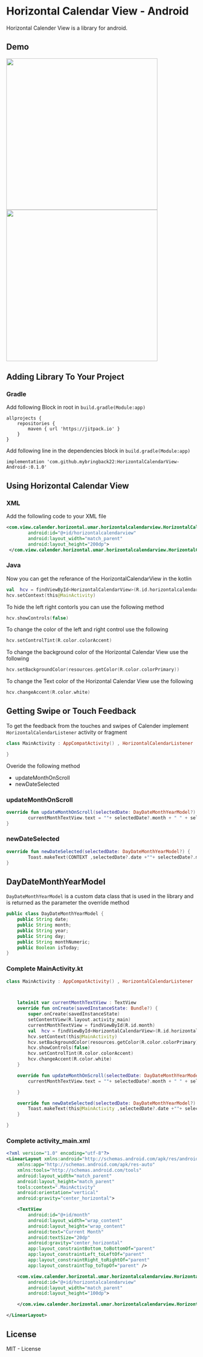 # Horizontal Calendar View - Android
Horizontal Calender View is a library for android.

## Demo 


<img src="ss/DemoGif.gif" width="400" >


<img src="ss/DemoGifTwo.gif" width="400" >
<!-- 
![](ss/DemoGif.gif)
![](ss/DemoGifTwo.gif)
 -->


## Adding Library To Your Project
### Gradle

Add following Block in root in `build.gradle(Module:app)`

``` 
allprojects {
    repositories {
        maven { url 'https://jitpack.io' }
    }
}
```

Add following line in the dependencies block in `build.gradle(Module:app)`

``` 
implementation 'com.github.mybringback22:HorizontalCalendarView-Android-:0.1.0'
```

## Using Horizontal Calendar View
### XML 

Add the followling code to your XML file

```xml
<com.view.calender.horizontal.umar.horizontalcalendarview.HorizontalCalendarView
        android:id="@+id/horizontalcalendarview"
        android:layout_width="match_parent"
        android:layout_height="200dp">
 </com.view.calender.horizontal.umar.horizontalcalendarview.HorizontalCalendarView>

```

### Java 

Now you can get the referance of the HorizontalCalendarView in the kotlin

```kotlin 
val  hcv = findViewById<HorizontalCalendarView>(R.id.horizontalcalendarview)
hcv.setContext(this@MainActivity)
```

To hide the left right contorls you can use the following method

```kotlin 
hcv.showControls(false)
```

To change the color of the left and right control use the following

```kotlin 
hcv.setControlTint(R.color.colorAccent)
```

To change the background color of the Horizontal Calendar View use the following

```kotlin 
hcv.setBackgroundColor(resources.getColor(R.color.colorPrimary))
```

To change the Text color of the Horizontal Calendar View use the following

```kotlin 
hcv.changeAccent(R.color.white)
```

## Getting Swipe or Touch Feedback
To get the feedback from the  touches and swipes of Calender implement ` HorizontalCalendarListener ` activity or fragment
```kotlin
class MainActivity : AppCompatActivity() , HorizontalCalendarListener  {

}

```


Overide the following method
- updateMonthOnScroll
- newDateSelected 

### updateMonthOnScroll
```kotlin
override fun updateMonthOnScroll(selectedDate: DayDateMonthYearModel?) {
        currentMonthTextView.text = ""+ selectedDate?.month + " " + selectedDate?.year
}

```

### newDateSelected
```kotlin
override fun newDateSelected(selectedDate: DayDateMonthYearModel?) {
        Toast.makeText(CONTEXT ,selectedDate?.date +""+ selectedDate?.month + " " + selectedDate?.year , Toast.LENGTH_LONG).show()
}

```

## DayDateMonthYearModel

`DayDateMonthYearModel` is a custom data class that is used in the library and is returned as the parameter the override method 
```java
public class DayDateMonthYearModel {
    public String date;
    public String month;
    public String year;
    public String day;
    public String monthNumeric;
    public Boolean isToday;
}
```

### Complete MainActivity.kt 

```kotlin
class MainActivity : AppCompatActivity() , HorizontalCalendarListener  {



    lateinit var currentMonthTextView : TextView
    override fun onCreate(savedInstanceState: Bundle?) {
        super.onCreate(savedInstanceState)
        setContentView(R.layout.activity_main)
        currentMonthTextView = findViewById(R.id.month)
        val  hcv = findViewById<HorizontalCalendarView>(R.id.horizontalcalendarview)
        hcv.setContext(this@MainActivity)
        hcv.setBackgroundColor(resources.getColor(R.color.colorPrimary))
        hcv.showControls(false)
        hcv.setControlTint(R.color.colorAccent)
        hcv.changeAccent(R.color.white)
    }

    override fun updateMonthOnScroll(selectedDate: DayDateMonthYearModel?) {
        currentMonthTextView.text = ""+ selectedDate?.month + " " + selectedDate?.year

    }

    override fun newDateSelected(selectedDate: DayDateMonthYearModel?) {
        Toast.makeText(this@MainActivity ,selectedDate?.date +""+ selectedDate?.month + " " + selectedDate?.year , Toast.LENGTH_LONG).show()
    }

}
```


### Complete activity_main.xml
```xml
<?xml version="1.0" encoding="utf-8"?>
<LinearLayout xmlns:android="http://schemas.android.com/apk/res/android"
    xmlns:app="http://schemas.android.com/apk/res-auto"
    xmlns:tools="http://schemas.android.com/tools"
    android:layout_width="match_parent"
    android:layout_height="match_parent"
    tools:context=".MainActivity"
    android:orientation="vertical"
    android:gravity="center_horizontal">

    <TextView
        android:id="@+id/month"
        android:layout_width="wrap_content"
        android:layout_height="wrap_content"
        android:text="Current Month"
        android:textSize="20dp"
        android:gravity="center_horizontal"
        app:layout_constraintBottom_toBottomOf="parent"
        app:layout_constraintLeft_toLeftOf="parent"
        app:layout_constraintRight_toRightOf="parent"
        app:layout_constraintTop_toTopOf="parent" />

    <com.view.calender.horizontal.umar.horizontalcalendarview.HorizontalCalendarView
        android:id="@+id/horizontalcalendarview"
        android:layout_width="match_parent"
        android:layout_height="100dp">

    </com.view.calender.horizontal.umar.horizontalcalendarview.HorizontalCalendarView>

</LinearLayout>
```

## License
MIT - License
